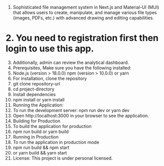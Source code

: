 1. Sophisticated file management system in Next.js and Material-UI (MUI) that allows users to create, manipulate, and manage various file types (images, PDFs, etc.) with advanced drawing and editing capabilities.
# 2. You need to registration first then login to use this app.
3. Additionally, admin can review the analytical dashboard.
4. Prerequisites, Make sure you have the following installed:
5. Node.js (version > 18.0.0) npm (version > 10.0.0) or yarn
6. For installation, clone the repository
7. git clone repository-url
8. cd project-directory
9. Install dependencies
10. npm install or yarn install
11. Running the Application:
12. To run the development server: npm run dev or yarn dev
13. Open http://localhost:3000 in your browser to see the application.
14. Building for Production
15. To build the application for production
16. npm run build or yarn build
17. Running in Production
18. To run the application in production mode
19. npm run build && npm start
20. or yarn build && yarn start
21. License: This project is under personal licensed.

